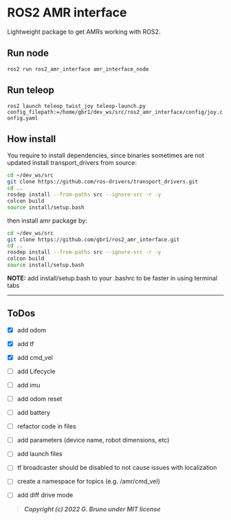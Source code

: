 # ROS2 AMR interface

Lightweight package to get AMRs working with ROS2.



## Run node

`ros2 run ros2_amr_interface amr_interface_node`

## Run teleop

`ros2 launch teleop_twist_joy teleop-launch.py config_filepath:=/home/gbr1/dev_ws/src/ros2_amr_interface/config/joy.config.yaml`

## How install

You require to install dependencies, since binaries sometimes are not updated install transport_drivers from source:
``` bash
cd ~/dev_ws/src
git clone https://github.com/ros-drivers/transport_drivers.git
cd ..
rosdep install --from-paths src --ignore-src -r -y
colcon build
source install/setup.bash
```

then install amr package by:
``` bash
cd ~/dev_ws/src
git clone https://github.com/gbr1/ros2_amr_interface.git
cd ..
rosdep install --from-paths src --ignore-src -r -y
colcon build
source install/setup.bash
```

**NOTE:** add install/setup.bash to your .bashrc to be faster in using terminal tabs


---

## ToDos
- [x] add odom
- [x] add tf
- [x] add cmd_vel
- [ ] add Lifecycle
- [ ] add imu
- [ ] add odom reset
- [ ] add battery
- [ ] refactor code in files
- [ ] add parameters (device name, robot dimensions, etc)
- [ ] add launch files
- [ ] tf broadcaster should be disabled to not cause issues with localization 
- [ ] create a namespace for topics (e.g. /amr/cmd_vel)
- [ ] add diff drive mode


> ***Copyright (c) 2022 G. Bruno under MIT license***